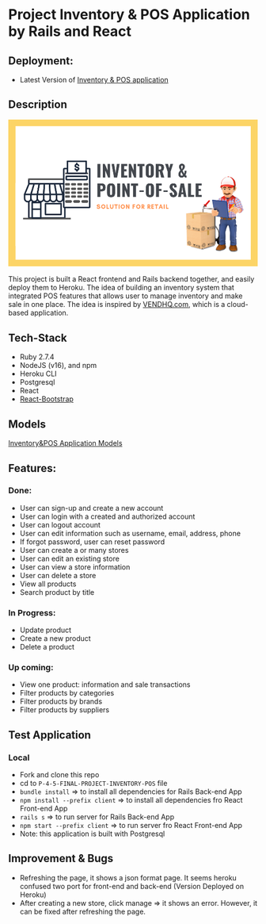 # Project Inventory & POS Application by Rails and React

## Deployment:
- Latest Version of [Inventory & POS application](https://inventory-pos-final.herokuapp.com/)
## Description

![Inventory-pos](client/src/images/inventory-pos-final-project.png)

This project is built a React frontend and Rails
backend together, and easily deploy them to Heroku.
The idea of building an inventory system that integrated POS features that allows user to manage inventory and make sale in one place.
The idea is inspired by [VENDHQ.com](https://www.vendhq.com/), which is a cloud-based application.

## Tech-Stack

- Ruby 2.7.4
- NodeJS (v16), and npm
- Heroku CLI
- Postgresql
- React
- [React-Bootstrap](https://react-bootstrap.netlify.app/)

## Models
[Inventory&POS Application Models](https://dbdiagram.io/d/6220cc6854f9ad109a53a3a3)

## Features:

### Done:
- User can sign-up and create a new account
- User can login with a created and authorized account
- User can logout account
- User can edit information such as username, email, address, phone
- If forgot password, user can reset password
- User can create a or many stores
- User can edit an existing store
- User can view a store information
- User can delete a store
- View all products
- Search product by title

### In Progress:
- Update product
- Create a new product
- Delete a product

### Up coming:
- View one product: information and sale transactions
- Filter products by categories
- Filter products by brands
- Filter products by suppliers

## Test Application
### Local
- Fork and clone this repo
- cd to `P-4-5-FINAL-PROJECT-INVENTORY-POS` file
- `bundle install` => to install all dependencies for Rails Back-end App
- `npm install --prefix client` => to install all dependencies fro React Front-end App
- `rails s` => to run server for Rails Back-end App
- `npm start --prefix client` => to run server fro React Front-end App
- Note: this application is built with Postgresql

## Improvement & Bugs
- Refreshing the page, it shows a json format page. It seems heroku confused two port for front-end and back-end (Version Deployed on Heroku)
- After creating a new store, click manage => it shows an error. However, it can be fixed after refreshing the page. 
